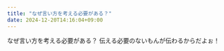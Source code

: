 ```yaml
---
title: "なぜ言い方を考える必要がある？"
date: 2024-12-20T14:16:04+09:00
---
```

なぜ言い方を考える必要がある？
伝える必要のないもんが伝わるからだよぉ！
